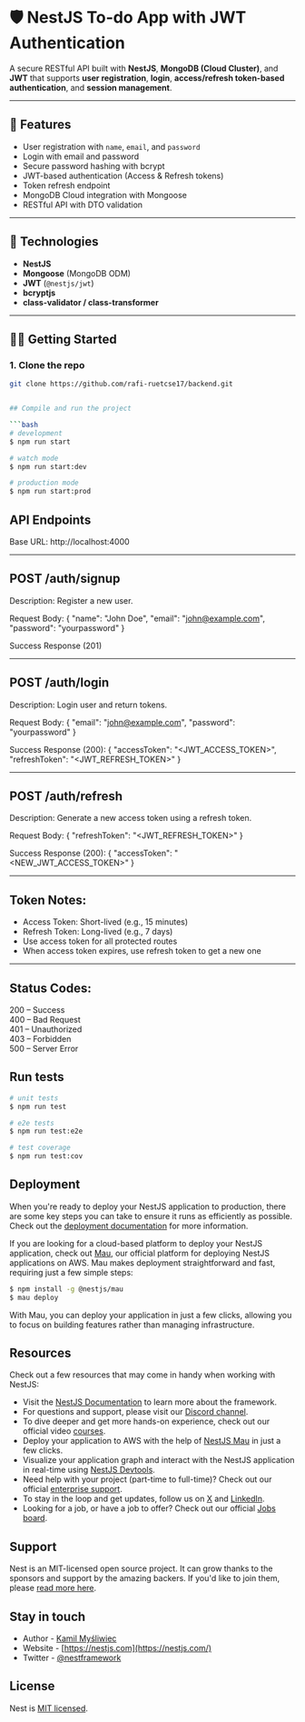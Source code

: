 # 🛡️ NestJS To-do App with JWT Authentication

A secure RESTful API built with **NestJS**, **MongoDB (Cloud Cluster)**, and **JWT** that supports **user registration**, **login**, **access/refresh token-based authentication**, and **session management**.

---

## 🚀 Features

- User registration with `name`, `email`, and `password`
- Login with email and password
- Secure password hashing with bcrypt
- JWT-based authentication (Access & Refresh tokens)
- Token refresh endpoint
- MongoDB Cloud integration with Mongoose
- RESTful API with DTO validation

---

## 📁 Technologies

- **NestJS**
- **Mongoose** (MongoDB ODM)
- **JWT** (`@nestjs/jwt`)
- **bcryptjs**
- **class-validator / class-transformer**

---

## 🧑‍💻 Getting Started

### 1. Clone the repo

```bash
git clone https://github.com/rafi-ruetcse17/backend.git


## Compile and run the project

```bash
# development
$ npm run start

# watch mode
$ npm run start:dev

# production mode
$ npm run start:prod
```

## API Endpoints 

Base URL: http://localhost:4000

---

POST /auth/signup
------------------
Description: Register a new user.

Request Body:
{
  "name": "John Doe",
  "email": "john@example.com",
  "password": "yourpassword"
}

Success Response (201)

---

POST /auth/login
-----------------
Description: Login user and return tokens.

Request Body:
{
  "email": "john@example.com",
  "password": "yourpassword"
}

Success Response (200):
{
  "accessToken": "<JWT_ACCESS_TOKEN>",
  "refreshToken": "<JWT_REFRESH_TOKEN>"
}

---

POST /auth/refresh
-------------------
Description: Generate a new access token using a refresh token.

Request Body:
{
  "refreshToken": "<JWT_REFRESH_TOKEN>"
}

Success Response (200):
{
  "accessToken": "<NEW_JWT_ACCESS_TOKEN>"
}

---

Token Notes:
-------------
- Access Token: Short-lived (e.g., 15 minutes)
- Refresh Token: Long-lived (e.g., 7 days)
- Use access token for all protected routes
- When access token expires, use refresh token to get a new one

---

Status Codes:
--------------
200 – Success  
400 – Bad Request  
401 – Unauthorized  
403 – Forbidden  
500 – Server Error



## Run tests

```bash
# unit tests
$ npm run test

# e2e tests
$ npm run test:e2e

# test coverage
$ npm run test:cov
```

## Deployment

When you're ready to deploy your NestJS application to production, there are some key steps you can take to ensure it runs as efficiently as possible. Check out the [deployment documentation](https://docs.nestjs.com/deployment) for more information.

If you are looking for a cloud-based platform to deploy your NestJS application, check out [Mau](https://mau.nestjs.com), our official platform for deploying NestJS applications on AWS. Mau makes deployment straightforward and fast, requiring just a few simple steps:

```bash
$ npm install -g @nestjs/mau
$ mau deploy
```

With Mau, you can deploy your application in just a few clicks, allowing you to focus on building features rather than managing infrastructure.

## Resources

Check out a few resources that may come in handy when working with NestJS:

- Visit the [NestJS Documentation](https://docs.nestjs.com) to learn more about the framework.
- For questions and support, please visit our [Discord channel](https://discord.gg/G7Qnnhy).
- To dive deeper and get more hands-on experience, check out our official video [courses](https://courses.nestjs.com/).
- Deploy your application to AWS with the help of [NestJS Mau](https://mau.nestjs.com) in just a few clicks.
- Visualize your application graph and interact with the NestJS application in real-time using [NestJS Devtools](https://devtools.nestjs.com).
- Need help with your project (part-time to full-time)? Check out our official [enterprise support](https://enterprise.nestjs.com).
- To stay in the loop and get updates, follow us on [X](https://x.com/nestframework) and [LinkedIn](https://linkedin.com/company/nestjs).
- Looking for a job, or have a job to offer? Check out our official [Jobs board](https://jobs.nestjs.com).

## Support

Nest is an MIT-licensed open source project. It can grow thanks to the sponsors and support by the amazing backers. If you'd like to join them, please [read more here](https://docs.nestjs.com/support).

## Stay in touch

- Author - [Kamil Myśliwiec](https://twitter.com/kammysliwiec)
- Website - [https://nestjs.com](https://nestjs.com/)
- Twitter - [@nestframework](https://twitter.com/nestframework)

## License

Nest is [MIT licensed](https://github.com/nestjs/nest/blob/master/LICENSE).
